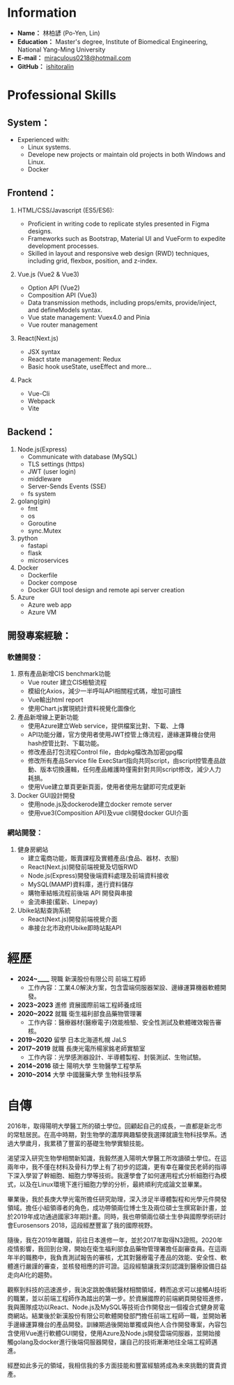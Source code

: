 # Information

- **Name：** 林柏諺 (Po-Yen, Lin)
- **Education：** Master's degree, Institute of Biomedical Engineering, National Yang-Ming University
- **E-mail：** miraculous0218@hotmail.com
- **GitHub：** [ishitoralin](https://github.com/ishitoralin)

# Professional Skills

## System：
  - Experienced with:
    -  Linux systems.
    -  Develope new projects or maintain old projects in both Windows and Linux.
    -  Docker

## Frontend：

1. HTML/CSS/Javascript (ES5/ES6):
    - Proficient in writing code to replicate styles presented in Figma designs.
    - Frameworks such as Bootstrap, Material UI and VueForm to expedite development processes.
    -  Skilled in layout and responsive web design (RWD) techniques, including grid, flexbox, position, and z-index.

2. Vue.js (Vue2 & Vue3)
      - Option API (Vue2)
      - Composition API (Vue3)
      - Data transmission methods, including props/emits, provide/inject, and defineModels syntax.
      - Vue state management: Vuex4.0 and Pinia
      - Vue router management

3. React(Next.js)
      - JSX syntax 
      - React state management: Redux
      - Basic hook useState, useEffect and more...
4. Pack
     - Vue-Cli
     - Webpack
     - Vite
## Backend：
1. Node.js(Express)
      - Communicate with database (MySQL)
      - TLS settings (https)
      - JWT (user login)
      - middleware
      - Server-Sends Events (SSE)
      - fs system
2. golang(gin)
    - fmt
    - os
    - Goroutine
    - sync.Mutex
3. python
    - fastapi
    - flask
    - microservices    
3. Docker
    - Dockerfile
    - Docker compose
    - Docker GUI tool design and remote api server creation
4. Azure
    - Azure web app
    - Azure VM


## 開發專案經驗：
### 軟體開發：

  1. 原有產品新增CIS benchmark功能
     -  Vue router 建立CIS檢驗流程
     -  模組化Axios，減少一半呼叫API相關程式碼，增加可讀性
     -  Vue輸出html report
     -  使用Chart.js實現統計資料視覺化圖像化
  2. 產品新增線上更新功能
     -  使用Azure建立Web service，提供檔案比對、下載、上傳
     -  API功能分離，官方使用者使用JWT控管上傳流程，邊緣運算機台使用hash控管比對、下載功能。
     -  修改產品打包流程Control file，由dpkg檔改為加密gpg檔
     -  修改所有產品Service file ExecStart指向共同script，由script控管產品啟動、版本切換邏輯，任何產品維護時僅需針對共同script修改，減少人力耗損。
     -  使用Vue建立單頁更新頁面，使用者使用左鍵即可完成更新
  3. Docker GUI設計開發
     - 使用node.js及dockerode建立docker remote server
     - 使用vue3(Composition API)及vue cli開發docker GUI介面

### 網站開發：
1. 健身房網站
    - 建立電商功能，販賣課程及實體產品(食品、器材、衣服)
    - React(Next.js)開發前端視覺及切版RWD
    - Node.js(Express)開發後端資料處理及前端資料接收
    - MySQL(MAMP)資料庫，進行資料儲存
    - 購物車結帳流程前後端 API 開發與串接
    - 金流串接(藍新、Linepay)
2. Ubike站點查詢系統
    - React(Next.js)開發前端視覺介面
    - 串接台北市政府Ubike即時站點API

# 經歷

- **2024~____** 現職 新漢股份有限公司 前端工程師
  - 工作內容：工業4.0解決方案，包含雲端伺服器架設、邊緣運算機器軟體開發。
- **2023~2023** 進修 資展國際前端工程師養成班
- **2020~2022** 就職 衛生福利部食品藥物管理署
  - 工作內容：醫療器材(醫療電子)效能檢驗、安全性測試及軟體確效報告審核。
- **2019~2020** 留學 日本北海道札幌 JaLS
- **2017~2019** 就職 長庚光電所楊家銘老師實驗室
  - 工作內容：光學感測器設計、半導體製程、封裝測試、生物試驗。
- **2014~2016** 碩士 陽明大學 生物醫學工程學系
- **2010~2014** 大學 中國醫藥大學 生物科技學系


# 自傳

2016年，取得陽明大學醫工所的碩士學位。回顧起自己的成長，一直都是新北市的常駐居民。在高中時期，對生物學的濃厚興趣驅使我選擇就讀生物科技學系。透過大學歲月，我累積了豐富的基礎生物學實驗技能。

渴望深入研究生物學相關新知識，我毅然進入陽明大學醫工所攻讀碩士學位。在這兩年中，我不僅在材料及骨科力學上有了初步的認識，更有幸在羅俊民老師的指導下深入學習了幹細胞、細胞力學等技術。我還學會了如何運用程式分析細胞行為模式，以及在Linux環境下進行細胞力學的分析，最終順利完成論文並畢業。

畢業後，我於長庚大學光電所擔任研究助理，深入涉足半導體製程和光學元件開發領域。擔任小組領導者的角色，成功帶領兩位博士生及兩位碩士生撰寫新計畫，並於2019年成功通過國家3年期計畫。同時，我也帶領兩位碩士生參與國際學術研討會Eurosensors 2018，這段經歷豐富了我的國際視野。

隨後，我在2019年離職，前往日本進修一年，並於2017年取得N3證照。2020年疫情影響，我回到台灣，開始在衛生福利部食品藥物管理署擔任副審查員。在這兩年半的職務中，我負責測試報告的審核，尤其對醫療電子產品的效能、安全性、軟體進行嚴謹的審查，並核發相應的許可證。這段經驗讓我深刻認識到醫療設備日益走向AI化的趨勢。

觀察到科技的迅速進步，我決定跳脫傳統醫材相關領域，轉而追求可以接觸AI技術的職業，並以前端工程師作為踏出的第一步。於資展國際的前端網頁開發班進修，我與團隊成功以React、Node.js及MySQL等技術合作開發出一個複合式健身房電商網站。結業後於新漢股份有限公司軟體開發部門擔任前端工程師一職，並開始著手邊緣運算機台的產品開發。訓練期過後開始單獨或與他人合作開發專案，內容包含使用Vue進行軟體GUI開發，使用Azure及Node.js開發雲端伺服器，並開始接觸golang及docker進行後端伺服器開發，讓自己的技術漸漸地往全端工程師邁進。

經歷如此多元的領域，我相信我的多方面技能和豐富經驗將成為未來挑戰的寶貴資產。
